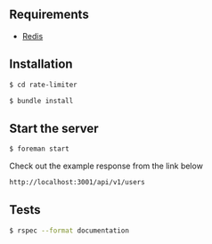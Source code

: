 ## Requirements
  * [Redis](https://redis.io/topics/quickstart)

## Installation

```sh
$ cd rate-limiter
```

```sh
$ bundle install
```


## Start the server

```sh
$ foreman start
```

Check out the example response from the link below
```sh
http://localhost:3001/api/v1/users
```

## Tests

```sh
$ rspec --format documentation
```
